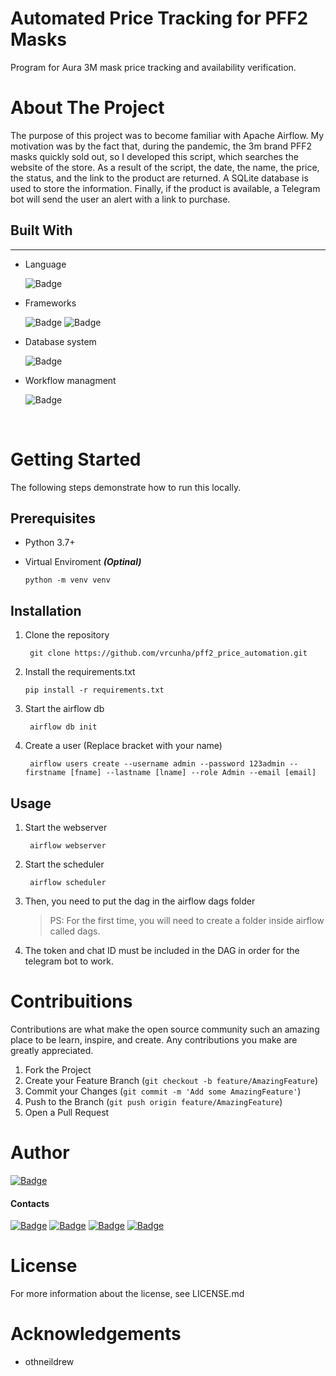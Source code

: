 # Automated Price Tracking for PFF2 Masks
Program for Aura 3M mask price tracking and availability verification.

# About The Project

The purpose of this project was to become familiar with Apache Airflow. My motivation was by the fact that, during the pandemic, the 3m brand PFF2 masks quickly sold out, so I developed this script, which searches the website of the store. As a result of the script, the date, the name, the price, the status, and the link to the product are returned. A SQLite database is used to store the information. Finally, if the product is available, a Telegram bot will send the user an alert with a link to purchase.

## Built With
-------------

- Language

    ![Badge](https://img.shields.io/badge/Python-FFD43B?style=for-the-badge&logo=python&logoColor=darkgreen)

- Frameworks

    ![Badge](https://img.shields.io/badge/Pandas-2C2D72?style=for-the-badge&logo=pandas&logoColor=white)
    ![Badge](https://img.shields.io/badge/Selenium-43B02A?style=for-the-badge&logo=Selenium&logoColor=white)

- Database system

    ![Badge](https://img.shields.io/badge/SQLite-07405E?style=for-the-badge&logo=sqlite&logoColor=white	)


- Workflow managment

    ![Badge](https://img.shields.io/badge/Airflow-017CEE?style=for-the-badge&logo=Apache%20Airflow&logoColor=white)

<br>


# Getting Started

The following steps demonstrate how to run this locally.

## Prerequisites    
- Python 3.7+

- Virtual Enviroment ***(Optinal)***

    `python -m venv venv`

## Installation

1. Clone the repository

        git clone https://github.com/vrcunha/pff2_price_automation.git

2. Install the requirements.txt

       pip install -r requirements.txt
 
3. Start the airflow db

        airflow db init

4. Create a user (Replace bracket with your name) 

        airflow users create --username admin --password 123admin --firstname [fname] --lastname [lname] --role Admin --email [email]

## Usage

1. Start the webserver

        airflow webserver

2. Start the scheduler

        airflow scheduler

3. Then, you need to put the dag in the airflow dags folder
    > PS: For the first time, you will need to create a folder inside airflow called dags.

4. The token and chat ID must be included in the DAG in order for the telegram bot to work.

# Contribuitions

Contributions are what make the open source community such an amazing place to be learn, inspire, and create. Any contributions you make are greatly appreciated.

1. Fork the Project
2. Create your Feature Branch (`git checkout -b feature/AmazingFeature`)
3. Commit your Changes (`git commit -m 'Add some AmazingFeature'`)
4. Push to the Branch (`git push origin feature/AmazingFeature`)
5. Open a Pull Request

# Author
[![Badge](https://img.shields.io/badge/Autor-Victor_Cunha-07405E?style=for-the-badge)](https://github.com/vrcunha/)

#### Contacts

[![Badge](https://img.shields.io/badge/Github-black?style=for-the-badge&logo=github)](https://github.com/vrcunha)
[![Badge](https://img.shields.io/badge/LinkedIn-blue?style=for-the-badge&logo=linkedin)](https://www.linkedin.com/in/victor-de-rezende-cunha)
[![Badge](https://img.shields.io/badge/Telegram-blue?style=for-the-badge&logo=telegram)](https://t.me/VictorRCunha)
[![Badge](https://img.shields.io/badge/Gmail-D14836?style=for-the-badge&logo=gmail&logoColor=white)](mailto:cunhavictorr@gmail.com)

# License

For more information about the license, see LICENSE.md

# Acknowledgements
- othneildrew
